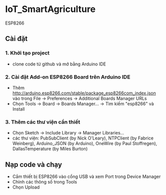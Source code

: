 # IoT_SmartAgriculture

ESP8266

## Cài đặt

### 1. Khởi tạo project

- clone code từ github và mở bằng Arduino IDE

### 2. Cài đặt Add-on ESP8266 Board trên Arduino IDE

- Thêm <http://arduino.esp8266.com/stable/package_esp8266com_index.json>
vào trong File -> Preferences -> Additional Boards Manager URLs
- Chọn Tools -> Board -> Boards Manager... -> Tìm kiếm "esp8266" và Install

### 3. Thêm các thư viện cần thiết

- Chọn Sketch -> Include Library -> Manager Libraries...
- các thư viện: PubSubClient (by Nick O'Leary), NTPClient (by Fabrice Weinberg), Arduino_JSON (by Arduino), OneWire (by Paul Stoffregen), DallasTemperature (by Miles Burton)

## Nạp code và chạy

- Cắm thiết bị ESP8266 vào cổng USB và xem Port trong Device Manager
- Chỉnh các thông số trong Tools
- Chọn Upload
